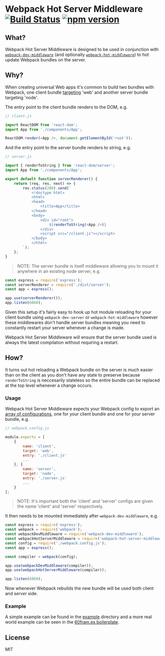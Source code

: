 # Webpack Hot Server Middleware [![Build Status](https://travis-ci.org/60frames/webpack-hot-server-middleware.svg?branch=master)](https://travis-ci.org/60frames/webpack-hot-server-middleware) [![npm version](https://badge.fury.io/js/webpack-hot-server-middleware.svg)](https://badge.fury.io/js/webpack-hot-server-middleware)

## What?

Webpack Hot Server Middleware is designed to be used in conjunction with [`webpack-dev-middleware`](https://github.com/webpack/webpack-dev-middleware/) (and optionally [`webpack-hot-middleware`](https://github.com/glenjamin/webpack-hot-middleware/)) to hot update Webpack bundles on the server.

## Why?

When creating universal Web apps it's common to build two bundles with Webpack, one client bundle [targeting](https://webpack.github.io/docs/configuration.html#target) 'web' and another server bundle targeting 'node'.

The entry point to the client bundle renders to the DOM, e.g.

```js
// client.js

import ReactDOM from 'react-dom';
import App from './components/App';

ReactDOM.render(<App />, document.getElementById('root'));
```

And the entry point to the server bundle renders to string, e.g.

```js
// server.js

import { renderToString } from 'react-dom/server';
import App from './components/App';

export default function serverRenderer() {
    return (req, res, next) => {
        res.status(200).send(`
            <!doctype html>
            <html>
            <head>
                <title>App</title>
            </head>
            <body>
                <div id="root">
                    ${renderToString(<App />)}
                </div>
                <script src="/client.js"></script>
            </body>
            </html>
        `);
    };
}
```

> NOTE: The server bundle is itself middleware allowing you to mount it anywhere in an existing node server, e.g.

```js
const express = require('express');
const serverRenderer = require('./dist/server');
const app = express();

app.use(serverRenderer());
app.listen(6060);
```

Given this setup it's fairly easy to hook up hot module reloading for your client bundle using `webpack-dev-server` or `webpack-hot-middleware` however these middlewares don't handle server bundles meaning you need to constantly restart your server whenever a change is made.

Webpack Hot Server Middleware will ensure that the server bundle used is always the latest compilation without requiring a restart.

## How?

It turns out hot reloading a Webpack bundle on the server is much easier than on the client as you don't have any state to preserve because `renderToString` is neccesarily stateless so the entire bundle can be replaced at the top level whenever a change occurs.

### Usage

Webpack Hot Server Middleware expects your Webpack config to export an [array of configurations](http://webpack.github.io/docs/configuration.html#multiple-configurations), one for your client bundle and one for your server bundle, e.g.

```js
// webpack.config.js

module.exports = [
    {
        name: 'client',
        target: 'web',
        entry: './client.js'
        ...
    }, {
        name: 'server',
        target: 'node',
        entry: './server.js'
        ...
    }
];
```

> NOTE: It's important both the 'client' and 'server' configs are given the name 'client' and 'server' respectively.

It then needs to be mounted immediately after `webpack-dev-middleware`, e.g.

```js
const express = require('express');
const webpack = require('webpack');
const webpackDevMiddleware = require('webpack-dev-middleware');
const webpackHotServerMiddleware = require('webpack-hot-server-middleware');
const config = require('./webpack.config.js');
const app = express();

const compiler = webpack(config);

app.use(webpackDevMiddleware(compiler));
app.use(webpackHotServerMiddleware(compiler));

app.listen(6060);
```

Now whenever Webpack rebuilds the new bundle will be used both client and *server* side.

### Example

A simple example can be found in the [example](example) directory and a more real world example can be seen in the [60fram.es boilerplate](https://github.com/60frames/react-boilerplate).

## License

MIT
